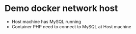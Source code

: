 # Demo docker network host

- Host machine has MySQL running
- Container PHP need to connect to MySQL at Host machine

